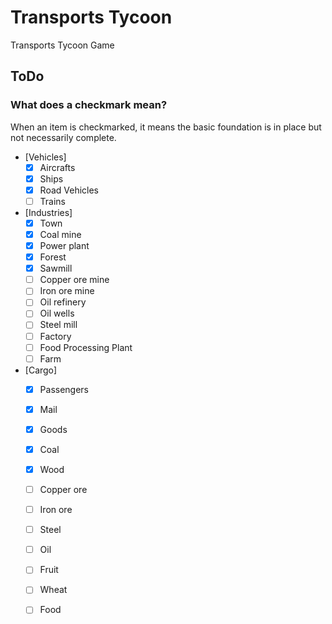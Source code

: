 # Transports Tycoon
Transports Tycoon Game

## ToDo

### What does a checkmark mean?

When an item is checkmarked, it means the basic foundation is in place but not necessarily complete.
- [Vehicles]
  - [x] Aircrafts
  - [x] Ships
  - [x] Road Vehicles
  - [ ] Trains
- [Industries]
  - [x] Town
  - [x] Coal mine
  - [x] Power plant
  - [x] Forest
  - [x] Sawmill
  - [ ] Copper ore mine
  - [ ] Iron ore mine
  - [ ] Oil refinery
  - [ ] Oil wells
  - [ ] Steel mill
  - [ ] Factory
  - [ ] Food Processing Plant
  - [ ] Farm
- [Cargo]
  - [x] Passengers
  - [x] Mail
  - [x] Goods
  - [x] Coal
  - [x] Wood
  - [ ] Copper ore
  - [ ] Iron ore
  - [ ] Steel
  - [ ] Oil
  - [ ] Fruit
  - [ ] Wheat
  - [ ] Food
  
  
  
  
  
  
  
  
  
  
  